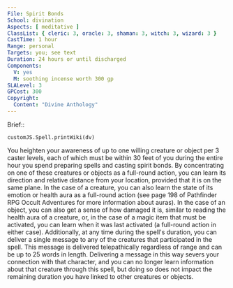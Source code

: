 ```yaml
---
File: Spirit Bonds
School: divination
Aspects: [ meditative ]
ClassList: { cleric: 3, oracle: 3, shaman: 3, witch: 3, wizard: 3 }
CastTime: 1 hour
Range: personal
Targets: you; see text
Duration: 24 hours or until discharged
Components:
  V: yes
  M: soothing incense worth 300 gp
SLALevel: 3
GPCost: 300
Copyright:
  Content: "Divine Anthology"
---
```

Brief:: 

```dataviewjs
customJS.Spell.printWiki(dv)
```

You heighten your awareness of up to one willing creature or object per 3 caster levels, each of which must be within 30 feet of you during the entire hour you spend preparing spells and casting spirit bonds. By concentrating on one of these creatures or objects as a full-round action, you can learn its direction and relative distance from your location, provided that it is on the same plane. In the case of a creature, you can also learn the state of its emotion or health aura as a full-round action (see page 198 of Pathfinder RPG Occult Adventures for more information about auras). In the case of an object, you can also get a sense of how damaged it is, similar to reading the health aura of a creature, or, in the case of a magic item that must be activated, you can learn when it was last activated (a full-round action in either case).  Additionally, at any time during the spell's duration, you can deliver a single message to any of the creatures that participated in the spell. This message is delivered telepathically regardless of range and can be up to 25 words in length. Delivering a message in this way severs your connection with that character, and you can no longer learn information about that creature through this spell, but doing so does not impact the remaining duration you have linked to other creatures or objects.
